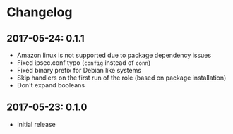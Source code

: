 # Changelog

## 2017-05-24: 0.1.1

  - Amazon linux is not supported due to package dependency issues
  - Fixed ipsec.conf typo (`config` instead of `conn`)
  - Fixed binary prefix for Debian like systems
  - Skip handlers on the first run of the role (based on package installation)
  - Don't expand booleans

## 2017-05-23: 0.1.0

  - Initial release
 
